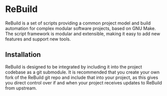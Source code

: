 # ReBuild
ReBuild is a set of scripts providing a common project model and build automation for complex modular software projects, based on GNU Make. The script framework is modular and extensible, making it easy to add new features and support new tools.

## Installation
ReBuild is designed to be integrated by including it into the project codebase as a git submodule. It is recommended that you create your own fork of the ReBuild git repo and include that into your project, as this gives you direct control over if and when your project receives updates to ReBuild from upstream.
